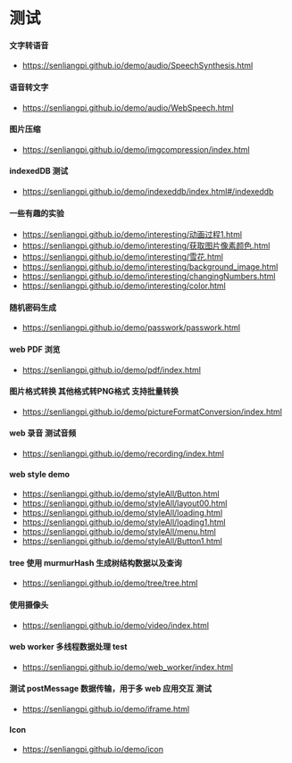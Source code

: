 <!--
 * @Author: Pi Patle
 * @Email: pisenliang@gmail.com
 * @Github: https://github.com/SenLiangpi
 * @Website: https://senliangpi.github.io/blog/#/
 * @Date: 2022-01-29 10:51:11
 * @LastEditors: Pi Patle
 * @LastEditTime: 2023-07-07 09:37:50
-->
# 测试
#### 文字转语音
- https://senliangpi.github.io/demo/audio/SpeechSynthesis.html
#### 语音转文字
- https://senliangpi.github.io/demo/audio/WebSpeech.html
#### 图片压缩
- https://senliangpi.github.io/demo/imgcompression/index.html
#### indexedDB 测试
- https://senliangpi.github.io/demo/indexeddb/index.html#/indexeddb
#### 一些有趣的实验
- https://senliangpi.github.io/demo/interesting/动画过程1.html
- https://senliangpi.github.io/demo/interesting/获取图片像素颜色.html
- https://senliangpi.github.io/demo/interesting/雪花.html
- https://senliangpi.github.io/demo/interesting/background_image.html
- https://senliangpi.github.io/demo/interesting/changingNumbers.html
- https://senliangpi.github.io/demo/interesting/color.html
#### 随机密码生成
- https://senliangpi.github.io/demo/passwork/passwork.html
#### web PDF 浏览
- https://senliangpi.github.io/demo/pdf/index.html
#### 图片格式转换 其他格式转PNG格式 支持批量转换
- https://senliangpi.github.io/demo/pictureFormatConversion/index.html
#### web 录音 测试音频
- https://senliangpi.github.io/demo/recording/index.html
#### web style demo
- https://senliangpi.github.io/demo/styleAll/Button.html
- https://senliangpi.github.io/demo/styleAll/layout00.html
- https://senliangpi.github.io/demo/styleAll/loading.html
- https://senliangpi.github.io/demo/styleAll/loading1.html
- https://senliangpi.github.io/demo/styleAll/menu.html
- https://senliangpi.github.io/demo/styleAll/Button1.html
#### tree 使用 murmurHash 生成树结构数据以及查询
- https://senliangpi.github.io/demo/tree/tree.html
#### 使用摄像头
- https://senliangpi.github.io/demo/video/index.html
#### web worker 多线程数据处理 test
- https://senliangpi.github.io/demo/web_worker/index.html
#### 测试 postMessage 数据传输，用于多 web 应用交互 测试
- https://senliangpi.github.io/demo/iframe.html
#### Icon
- https://senliangpi.github.io/demo/icon